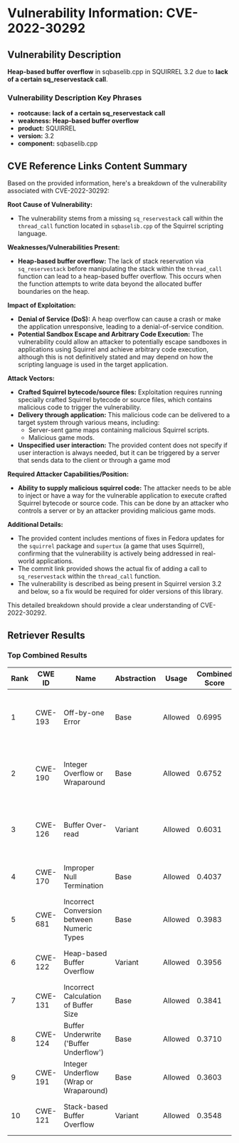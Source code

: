 # Vulnerability Information: CVE-2022-30292

## Vulnerability Description
**Heap-based buffer overflow** in sqbaselib.cpp in SQUIRREL 3.2 due to **lack of a certain sq_reservestack call**.

### Vulnerability Description Key Phrases
- **rootcause:** **lack of a certain sq_reservestack call**
- **weakness:** **Heap-based buffer overflow**
- **product:** SQUIRREL
- **version:** 3.2
- **component:** sqbaselib.cpp

## CVE Reference Links Content Summary
Based on the provided information, here's a breakdown of the vulnerability associated with CVE-2022-30292:

**Root Cause of Vulnerability:**

- The vulnerability stems from a missing `sq_reservestack` call within the `thread_call` function located in `sqbaselib.cpp` of the Squirrel scripting language.

**Weaknesses/Vulnerabilities Present:**

- **Heap-based buffer overflow:** The lack of stack reservation via `sq_reservestack` before manipulating the stack within the `thread_call` function can lead to a heap-based buffer overflow. This occurs when the function attempts to write data beyond the allocated buffer boundaries on the heap.

**Impact of Exploitation:**

- **Denial of Service (DoS):** A heap overflow can cause a crash or make the application unresponsive, leading to a denial-of-service condition.
- **Potential Sandbox Escape and Arbitrary Code Execution:** The vulnerability could allow an attacker to potentially escape sandboxes in applications using Squirrel and achieve arbitrary code execution, although this is not definitively stated and may depend on how the scripting language is used in the target application.

**Attack Vectors:**

- **Crafted Squirrel bytecode/source files:** Exploitation requires running specially crafted Squirrel bytecode or source files, which contains malicious code to trigger the vulnerability.
- **Delivery through application:** This malicious code can be delivered to a target system through various means, including:
  - Server-sent game maps containing malicious Squirrel scripts.
  - Malicious game mods.
- **Unspecified user interaction:** The provided content does not specify if user interaction is always needed, but it can be triggered by a server that sends data to the client or through a game mod

**Required Attacker Capabilities/Position:**

- **Ability to supply malicious squirrel code:** The attacker needs to be able to inject or have a way for the vulnerable application to execute crafted Squirrel bytecode or source code. This can be done by an attacker who controls a server or by an attacker providing malicious game mods.

**Additional Details:**

- The provided content includes mentions of fixes in Fedora updates for the `squirrel` package and `supertux` (a game that uses Squirrel), confirming that the vulnerability is actively being addressed in real-world applications.
- The commit link provided shows the actual fix of adding a call to `sq_reservestack` within the `thread_call` function.
- The vulnerability is described as being present in Squirrel version 3.2 and below, so a fix would be required for older versions of this library.

This detailed breakdown should provide a clear understanding of CVE-2022-30292.

## Retriever Results

### Top Combined Results

| Rank | CWE ID | Name | Abstraction | Usage | Combined Score | Retrievers | Individual Scores |
|------|--------|------|-------------|-------|---------------|------------|-------------------|
| 1 | CWE-193 | Off-by-one Error | Base | Allowed | 0.6995 | dense, sparse, graph | dense: 0.495, sparse: 0.217, graph: 0.916 |
| 2 | CWE-190 | Integer Overflow or Wraparound | Base | Allowed | 0.6752 | dense, sparse, graph | dense: 0.539, sparse: 0.233, graph: 0.761 |
| 3 | CWE-126 | Buffer Over-read | Variant | Allowed | 0.6031 | dense, sparse, graph | dense: 0.542, sparse: 0.233, graph: 0.695 |
| 4 | CWE-170 | Improper Null Termination | Base | Allowed | 0.4037 | sparse, graph | sparse: 0.213, graph: 0.789 |
| 5 | CWE-681 | Incorrect Conversion between Numeric Types | Base | Allowed | 0.3983 | sparse, graph | sparse: 0.237, graph: 0.736 |
| 6 | CWE-122 | Heap-based Buffer Overflow | Variant | Allowed | 0.3956 | dense, sparse | dense: 0.556, sparse: 0.263 |
| 7 | CWE-131 | Incorrect Calculation of Buffer Size | Base | Allowed | 0.3841 | dense, sparse | dense: 0.522, sparse: 0.215 |
| 8 | CWE-124 | Buffer Underwrite ('Buffer Underflow') | Base | Allowed | 0.3710 | dense, sparse | dense: 0.518, sparse: 0.196 |
| 9 | CWE-191 | Integer Underflow (Wrap or Wraparound) | Base | Allowed | 0.3603 | dense, sparse | dense: 0.494, sparse: 0.197 |
| 10 | CWE-121 | Stack-based Buffer Overflow | Variant | Allowed | 0.3548 | dense, sparse | dense: 0.526, sparse: 0.211 |

